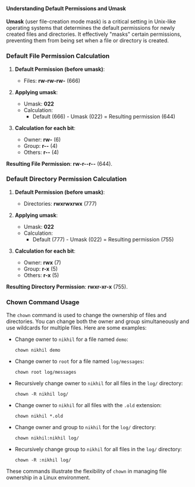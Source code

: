 

#### Understanding Default Permissions and Umask

**Umask** (user file-creation mode mask) is a critical setting in Unix-like operating systems that determines the default permissions for newly created files and directories. It effectively "masks" certain permissions, preventing them from being set when a file or directory is created.

### Default File Permission Calculation

1. **Default Permission (before umask)**:
   - Files: **rw-rw-rw-** (666)

2. **Applying umask**:
   - Umask: **022**
   - Calculation: 
     - Default (666) - Umask (022) = Resulting permission (644)

3. **Calculation for each bit**:
   - Owner: **rw-** (6)
   - Group: **r--** (4)
   - Others: **r--** (4)

**Resulting File Permission**: **rw-r--r--** (644).

### Default Directory Permission Calculation

1. **Default Permission (before umask)**:
   - Directories: **rwxrwxrwx** (777)

2. **Applying umask**:
   - Umask: **022**
   - Calculation:
     - Default (777) - Umask (022) = Resulting permission (755)

3. **Calculation for each bit**:
   - Owner: **rwx** (7)
   - Group: **r-x** (5)
   - Others: **r-x** (5)

**Resulting Directory Permission**: **rwxr-xr-x** (755).

### Chown Command Usage

The `chown` command is used to change the ownership of files and directories. You can change both the owner and group simultaneously and use wildcards for multiple files. Here are some examples:

- Change owner to `nikhil` for a file named `demo`:
  ```
  chown nikhil demo
  ```

- Change owner to `root` for a file named `log/messages`:
  ```
  chown root log/messages
  ```

- Recursively change owner to `nikhil` for all files in the `log/` directory:
  ```
  chown -R nikhil log/
  ```

- Change owner to `nikhil` for all files with the `.old` extension:
  ```
  chown nikhil *.old
  ```

- Change owner and group to `nikhil` for the `log/` directory:
  ```
  chown nikhil:nikhil log/
  ```

- Recursively change group to `nikhil` for all files in the `log/` directory:
  ```
  chown -R :nikhil log/
  ```

These commands illustrate the flexibility of `chown` in managing file ownership in a Linux environment.
